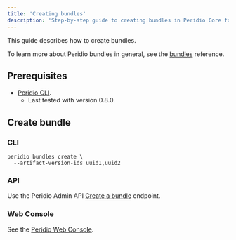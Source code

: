```yaml
---
title: 'Creating bundles'
description: 'Step-by-step guide to creating bundles in Peridio Core for organizing immutable sets of binaries with CLI and web console instructions.'
---
```


This guide describes how to create bundles.

To learn more about Peridio bundles in general, see the [bundles](/peridio-core/reference/bundle-management/bundles)
reference.

## Prerequisites

- [Peridio CLI](https://github.com/peridio/morel/releases).
  - Last tested with version 0.8.0.

## Create bundle

### CLI

```console
peridio bundles create \
  --artifact-version-ids uuid1,uuid2
```

### API

Use the Peridio Admin API
[Create a bundle](/peridio-core/tools/admin-api#bundles/operation/create-a-bundle) endpoint.

### Web Console

See the [Peridio Web Console](https://console.peridio.com).
